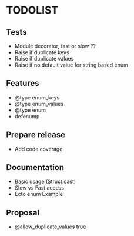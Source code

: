 # TODOLIST

## Tests

- Module decorator, fast or slow ??
- Raise if duplicate keys
- Raise if duplicate values
- Raise if no default value for string based enum

## Features

- @type enum_keys
- @type enum_values
- @type enum
- defenump

## Prepare release

- Add code coverage

## Documentation

- Basic usage (Struct.cast)
- Slow vs Fast access
- Ecto enum Example

## Proposal

- @allow_duplicate_values true
